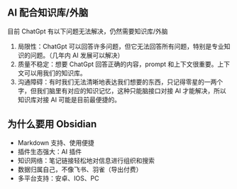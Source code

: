 ## AI 配合知识库/外脑

目前 ChatGpt 有以下问题无法解决，仍然需要知识库/外脑
1. 局限性：ChatGpt 可以回答许多问题，但它无法回答所有问题，特别是专业知识的问题。（几年内 AI 发展可以解决）
2. 质量不稳定：想要 ChatGpt 回答正确的内容，prompt 和上下文很重要。上下文可以用我们的知识库。
3. 沟通障碍：有时我们无法清晰地表达我们想要的东西，只记得零星的一两个字，但我们脑里有对应的知识记忆，这种只能脑接口对接 AI 才能解决，所以知识库对接 AI 可能是目前最便捷的。


## 为什么要用 Obsidian
- Markdown 支持、使用便捷
- 插件生态强大：AI 插件
- 知识网络：笔记链接轻松地对信息进行组织和搜索
- 数据归属自己，不像飞书、羽雀（导出付费）
- 多平台支持：安卓、IOS、PC


